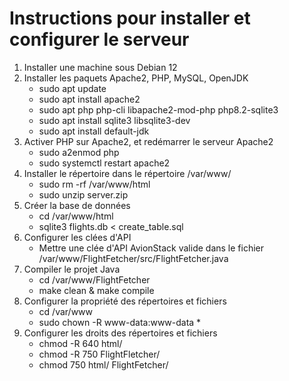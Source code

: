 # Instructions pour installer et configurer le serveur

1. Installer une machine sous Debian 12
2. Installer les paquets Apache2, PHP, MySQL, OpenJDK
   - sudo apt update
   - sudo apt install apache2
   - sudo apt php php-cli libapache2-mod-php php8.2-sqlite3
   - sudo apt install sqlite3 libsqlite3-dev
   - sudo apt install default-jdk
3. Activer PHP sur Apache2, et redémarrer le serveur Apache2
   - sudo a2enmod php
   - sudo systemctl restart apache2
4. Installer le répertoire dans le répertoire /var/www/
   - sudo rm -rf /var/www/html
   - sudo unzip server.zip
5. Créer la base de données
   - cd /var/www/html
   - sqlite3 flights.db < create_table.sql
6. Configurer les clées d'API
   - Mettre une clée d'API AvionStack valide dans le fichier /var/www/FlightFetcher/src/FlightFetcher.java
7. Compiler le projet Java
   - cd /var/www/FlightFetcher
   - make clean & make compile
8. Configurer la propriété des répertoires et fichiers
   - cd /var/www
   - sudo chown -R www-data:www-data *
9. Configurer les droits des répertoires et fichiers
   - chmod -R 640 html/
   - chmod -R 750 FlightFletcher/
   - chmod 750 html/ FlightFetcher/
